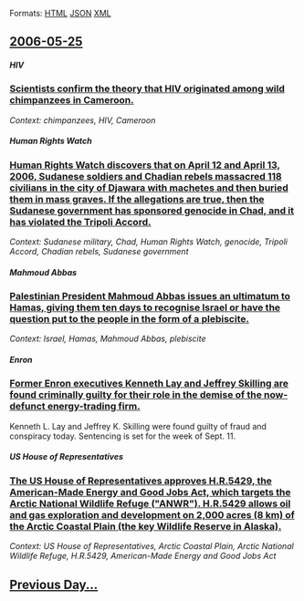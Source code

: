 
Formats: [HTML](2006/05/25/index.html)  [JSON](2006/05/25/index.json)  [XML](2006/05/25/index.xml)  

## [2006-05-25](/news/2006/05/25/index.md)

##### HIV
### [ Scientists confirm the theory that HIV originated among wild chimpanzees in Cameroon. ](/news/2006/05/25/scientists-confirm-the-theory-that-hiv-originated-among-wild-chimpanzees-in-cameroon.md)
_Context: chimpanzees, HIV, Cameroon_

##### Human Rights Watch
### [ Human Rights Watch discovers that on April 12 and April 13, 2006, Sudanese soldiers and Chadian rebels massacred 118 civilians in the city of Djawara with machetes and then buried them in mass graves. If the allegations are true, then the Sudanese government has sponsored genocide in Chad, and it has violated the Tripoli Accord. ](/news/2006/05/25/human-rights-watch-discovers-that-on-april-12-and-april-13-2006-sudanese-soldiers-and-chadian-rebels-massacred-118-civilians-in-the-city.md)
_Context: Sudanese military, Chad, Human Rights Watch, genocide, Tripoli Accord, Chadian rebels, Sudanese government_

##### Mahmoud Abbas
### [ Palestinian President Mahmoud Abbas issues an ultimatum to Hamas, giving them ten days to recognise Israel or have the question put to the people in the form of a plebiscite.](/news/2006/05/25/palestinian-president-mahmoud-abbas-issues-an-ultimatum-to-hamas-giving-them-ten-days-to-recognise-israel-or-have-the-question-put-to-the.md)
_Context: Israel, Hamas, Mahmoud Abbas, plebiscite_

##### Enron
### [ Former Enron executives Kenneth Lay and Jeffrey Skilling are found criminally guilty for their role in the demise of the now-defunct energy-trading firm. ](/news/2006/05/25/former-enron-executives-kenneth-lay-and-jeffrey-skilling-are-found-criminally-guilty-for-their-role-in-the-demise-of-the-now-defunct-energy.md)
Kenneth L. Lay and Jeffrey K. Skilling were found guilty of fraud and conspiracy today. Sentencing is set for the week of Sept. 11.

##### US House of Representatives
### [ The US House of Representatives approves H.R.5429, the American-Made Energy and Good Jobs Act, which targets the Arctic National Wildlife Refuge ("ANWR"). H.R.5429 allows oil and gas exploration and development on 2,000 acres (8 km) of the Arctic Coastal Plain (the key Wildlife Reserve in Alaska). ](/news/2006/05/25/the-us-house-of-representatives-approves-h-r-5429-the-american-made-energy-and-good-jobs-act-which-targets-the-arctic-national-wildlife-r.md)
_Context: US House of Representatives, Arctic Coastal Plain, Arctic National Wildlife Refuge, H.R.5429, American-Made Energy and Good Jobs Act_

## [Previous Day...](/news/2006/05/24/index.md)

